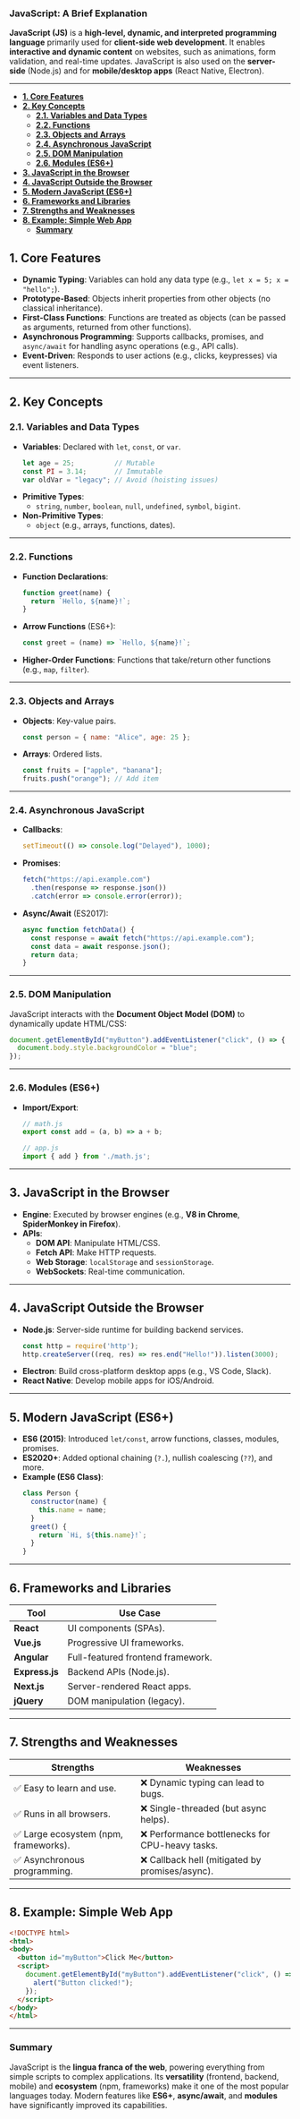 ### **JavaScript: A Brief Explanation**

**JavaScript (JS)** is a **high-level, dynamic, and interpreted programming language** primarily used for **client-side web development**. It enables **interactive and dynamic content** on websites, such as animations, form validation, and real-time updates. JavaScript is also used on the **server-side** (Node.js) and for **mobile/desktop apps** (React Native, Electron).

---

- [**1. Core Features**](#1-core-features)
- [**2. Key Concepts**](#2-key-concepts)
  - [**2.1. Variables and Data Types**](#21-variables-and-data-types)
  - [**2.2. Functions**](#22-functions)
  - [**2.3. Objects and Arrays**](#23-objects-and-arrays)
  - [**2.4. Asynchronous JavaScript**](#24-asynchronous-javascript)
  - [**2.5. DOM Manipulation**](#25-dom-manipulation)
  - [**2.6. Modules (ES6+)**](#26-modules-es6)
- [**3. JavaScript in the Browser**](#3-javascript-in-the-browser)
- [**4. JavaScript Outside the Browser**](#4-javascript-outside-the-browser)
- [**5. Modern JavaScript (ES6+)**](#5-modern-javascript-es6)
- [**6. Frameworks and Libraries**](#6-frameworks-and-libraries)
- [**7. Strengths and Weaknesses**](#7-strengths-and-weaknesses)
- [**8. Example: Simple Web App**](#8-example-simple-web-app)
  - [**Summary**](#summary)


## **1. Core Features**
- **Dynamic Typing**: Variables can hold any data type (e.g., `let x = 5; x = "hello";`).
- **Prototype-Based**: Objects inherit properties from other objects (no classical inheritance).
- **First-Class Functions**: Functions are treated as objects (can be passed as arguments, returned from other functions).
- **Asynchronous Programming**: Supports callbacks, promises, and `async/await` for handling async operations (e.g., API calls).
- **Event-Driven**: Responds to user actions (e.g., clicks, keypresses) via event listeners.

---

## **2. Key Concepts**

### **2.1. Variables and Data Types**
- **Variables**: Declared with `let`, `const`, or `var`.
  ```javascript
  let age = 25;          // Mutable
  const PI = 3.14;       // Immutable
  var oldVar = "legacy"; // Avoid (hoisting issues)
  ```
- **Primitive Types**:
  - `string`, `number`, `boolean`, `null`, `undefined`, `symbol`, `bigint`.
- **Non-Primitive Types**:
  - `object` (e.g., arrays, functions, dates).

---

### **2.2. Functions**
- **Function Declarations**:
  ```javascript
  function greet(name) {
    return `Hello, ${name}!`;
  }
  ```
- **Arrow Functions** (ES6+):
  ```javascript
  const greet = (name) => `Hello, ${name}!`;
  ```
- **Higher-Order Functions**: Functions that take/return other functions (e.g., `map`, `filter`).

---

### **2.3. Objects and Arrays**
- **Objects**: Key-value pairs.
  ```javascript
  const person = { name: "Alice", age: 25 };
  ```
- **Arrays**: Ordered lists.
  ```javascript
  const fruits = ["apple", "banana"];
  fruits.push("orange"); // Add item
  ```

---

### **2.4. Asynchronous JavaScript**
- **Callbacks**:
  ```javascript
  setTimeout(() => console.log("Delayed"), 1000);
  ```
- **Promises**:
  ```javascript
  fetch("https://api.example.com")
    .then(response => response.json())
    .catch(error => console.error(error));
  ```
- **Async/Await** (ES2017):
  ```javascript
  async function fetchData() {
    const response = await fetch("https://api.example.com");
    const data = await response.json();
    return data;
  }
  ```

---

### **2.5. DOM Manipulation**
JavaScript interacts with the **Document Object Model (DOM)** to dynamically update HTML/CSS:
```javascript
document.getElementById("myButton").addEventListener("click", () => {
  document.body.style.backgroundColor = "blue";
});
```

---

### **2.6. Modules (ES6+)**
- **Import/Export**:
  ```javascript
  // math.js
  export const add = (a, b) => a + b;

  // app.js
  import { add } from './math.js';
  ```

---

## **3. JavaScript in the Browser**
- **Engine**: Executed by browser engines (e.g., **V8 in Chrome**, **SpiderMonkey in Firefox**).
- **APIs**:
  - **DOM API**: Manipulate HTML/CSS.
  - **Fetch API**: Make HTTP requests.
  - **Web Storage**: `localStorage` and `sessionStorage`.
  - **WebSockets**: Real-time communication.

---

## **4. JavaScript Outside the Browser**
- **Node.js**: Server-side runtime for building backend services.
  ```javascript
  const http = require('http');
  http.createServer((req, res) => res.end("Hello!")).listen(3000);
  ```
- **Electron**: Build cross-platform desktop apps (e.g., VS Code, Slack).
- **React Native**: Develop mobile apps for iOS/Android.

---

## **5. Modern JavaScript (ES6+)**
- **ES6 (2015)**: Introduced `let/const`, arrow functions, classes, modules, promises.
- **ES2020+**: Added optional chaining (`?.`), nullish coalescing (`??`), and more.
- **Example (ES6 Class)**:
  ```javascript
  class Person {
    constructor(name) {
      this.name = name;
    }
    greet() {
      return `Hi, ${this.name}!`;
    }
  }
  ```

---

## **6. Frameworks and Libraries**
| **Tool**       | **Use Case**                          |
|-----------------|---------------------------------------|
| **React**       | UI components (SPAs).               |
| **Vue.js**      | Progressive UI frameworks.           |
| **Angular**     | Full-featured frontend framework.    |
| **Express.js**  | Backend APIs (Node.js).               |
| **Next.js**     | Server-rendered React apps.          |
| **jQuery**      | DOM manipulation (legacy).          |

---

## **7. Strengths and Weaknesses**
| **Strengths**                          | **Weaknesses**                          |
|----------------------------------------|------------------------------------------|
| ✅ Easy to learn and use.              | ❌ Dynamic typing can lead to bugs.      |
| ✅ Runs in all browsers.               | ❌ Single-threaded (but async helps).    |
| ✅ Large ecosystem (npm, frameworks).  | ❌ Performance bottlenecks for CPU-heavy tasks. |
| ✅ Asynchronous programming.          | ❌ Callback hell (mitigated by promises/async). |

---

## **8. Example: Simple Web App**
```html
<!DOCTYPE html>
<html>
<body>
  <button id="myButton">Click Me</button>
  <script>
    document.getElementById("myButton").addEventListener("click", () => {
      alert("Button clicked!");
    });
  </script>
</body>
</html>
```

---
### **Summary**
JavaScript is the **lingua franca of the web**, powering everything from simple scripts to complex applications. Its **versatility** (frontend, backend, mobile) and **ecosystem** (npm, frameworks) make it one of the most popular languages today. Modern features like **ES6+**, **async/await**, and **modules** have significantly improved its capabilities.